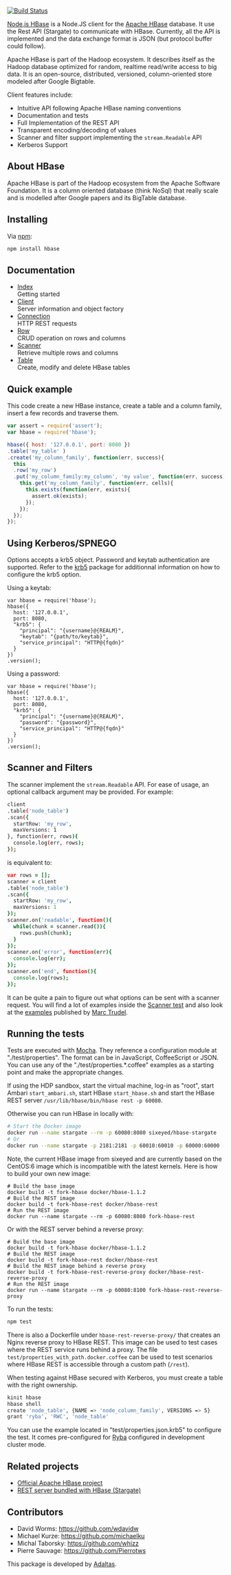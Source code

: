 
[![Build Status](https://secure.travis-ci.org/adaltas/node-hbase.png)](http://travis-ci.org/adaltas/node-hbase)

[Node.js HBase](https://hbase.js.org) is a Node.JS client for the [Apache HBase](https://hbase.apache.org/)
database. It use the Rest API (Stargate) to communicate with HBase. Currently,
all the API is implemented and the data exchange format is JSON (but protocol
buffer could follow).

Apache HBase is part of the Hadoop ecosystem. It describes itself as the Hadoop
database optimized for random, realtime read/write access to big data. It is an
open-source, distributed, versioned, column-oriented store modeled after Google
Bigtable.

Client features include:

*   Intuitive API following Apache HBase naming conventions
*   Documentation and tests
*   Full Implementation of the REST API
*   Transparent encoding/decoding of values
*   Scanner and filter support implementing the `stream.Readable` API
*   Kerberos Support

## About HBase

Apache HBase is part of the Hadoop ecosystem from the Apache Software Foundation. It 
is a column oriented database (think NoSql) that really scale and is modelled 
after Google papers and its BigTable database.

## Installing

Via [npm](http://github.com/isaacs/npm):

```bash
npm install hbase
```

## Documentation

* [Index](./doc/index.md)   
  Getting started
* [Client](./doc/client.md)   
  Server information and object factory
* [Connection](./doc/connect.md)   
  HTTP REST requests
* [Row](./doc/row.md)   
  CRUD operation on rows and columns
* [Scanner](./doc/scanner.md)   
  Retrieve multiple rows and columns
* [Table](./doc/table.md)   
  Create, modify and delete HBase tables

## Quick example

This code create a new HBase instance, create a table and a column family,
insert a few records and traverse them.

```javascript
var assert = require('assert');
var hbase = require('hbase');

hbase({ host: '127.0.0.1', port: 8080 })
.table('my_table' )
.create('my_column_family', function(err, success){
  this
  .row('my_row')
  .put('my_column_family:my_column', 'my value', function(err, success){
    this.get('my_column_family', function(err, cells){
      this.exists(function(err, exists){
        assert.ok(exists);
      });
    });
  });
});
```

## Using Kerberos/SPNEGO

Options accepts a krb5 object. Password and keytab authentication are supported. 
Refer to the [krb5] package for additionnal information on how to configure the
krb5 option.

Using a keytab:

```
var hbase = require('hbase');
hbase({
  host: '127.0.0.1',
  port: 8080,
  "krb5": {
    "principal": "{username}@{REALM}",
    "keytab": "{path/to/keytab}",
    "service_principal": "HTTP@{fqdn}"
  }
})
.version();
```

Using a password:

```
var hbase = require('hbase');
hbase({
  host: '127.0.0.1',
  port: 8080,
  "krb5": {
    "principal": "{username}@{REALM}",
    "password": "{password}",
    "service_principal": "HTTP@{fqdn}"
  }
})
.version();
```

## Scanner and Filters

The scanner implement the `stream.Readable` API. For ease of usage, an optional
callback argument may be provided. For example:

```bash
client
.table('node_table')
.scan({
  startRow: 'my_row',
  maxVersions: 1
}, function(err, rows){
  console.log(err, rows);
});
```

is equivalent to:

```coffee
var rows = [];
scanner = client
.table('node_table')
.scan({
  startRow: 'my_row',
  maxVersions: 1
});
scanner.on('readable', function(){
  while(chunk = scanner.read()){
    rows.push(chunk);
  }
});
scanner.on('error', function(err){
  console.log(err);
});
scanner.on('end', function(){
  console.log(rows);
});
```

It can be quite a pain to figure out what options can be sent
with a scanner request. You will find a lot of examples inside the 
[Scanner test][scanner] and also look at the [examples][mt_samples] published by
[Marc Trudel][mt_home].

## Running the tests

Tests are executed with [Mocha](https://mochajs.org/). They reference a configuration module at "./test/properties". The format can be in JavaScript, CoffeeScript or JSON. You can use any of the "./test/properties.\*.coffee" examples as a starting point and make the
appropriate changes.

If using the HDP sandbox, start the virtual machine, log-in as "root", start
Ambari `start_ambari.sh`, start HBase `start_hbase.sh` and start the HBase REST
server `/usr/lib/hbase/bin/hbase rest -p 60080`.

Otherwise you can run HBase in locally with:

```bash
# Start the Docker image
docker run --name stargate --rm -p 60080:8080 sixeyed/hbase-stargate
# Or
docker run --name stargate -p 2181:2181 -p 60010:60010 -p 60000:60000 -p 60020:60020 -p 60030:60030 -p 60080:8080 -p 8085:8085 sixeyed/hbase-stargate
```

Note, the current HBase image from sixeyed and are currently based on the CentOS:6 image which is incompatible with the latest kernels. Here is how to build your own new image:

```
# Build the base image
docker build -t fork-hbase docker/hbase-1.1.2
# Build the REST image
docker build -t fork-hbase-rest docker/hbase-rest
# Run the REST image
docker run --name stargate --rm -p 60080:8080 fork-hbase-rest
```

Or with the REST server behind a reverse proxy:

```
# Build the base image
docker build -t fork-hbase docker/hbase-1.1.2
# Build the REST image
docker build -t fork-hbase-rest docker/hbase-rest
# Build the REST image behind a reverse proxy
docker build -t fork-hbase-rest-reverse-proxy docker/hbase-rest-reverse-proxy
# Run the REST image
docker run --name stargate --rm -p 60080:8100 fork-hbase-rest-reverse-proxy
```

To run the tests:

```bash
npm test
```

There is also a Dockerfile under `hbase-rest-reverse-proxy/` that creates an Nginx reverse proxy to HBase REST. This image can be used to test cases where the REST service runs behind a proxy. The file `test/properties_with_path.docker.coffee` can be used to test scenarios where HBase REST is accessible through a custom path (`/rest`).

When testing against HBase secured with Kerberos, you must create a table with
the right ownership.

```bash
kinit hbase
hbase shell
create 'node_table', {NAME => 'node_column_family', VERSIONS => 5}
grant 'ryba', 'RWC', 'node_table'
```

You can use the example located in "test/properties.json.krb5" to configure the
test. It comes pre-configured for [Ryba] configured in development cluster mode.

## Related projects

*   [Official Apache HBase project](http://hbase.apache.org)
*   [REST server bundled with HBase (Stargate)](https://wiki.apache.org/hadoop/Hbase/Stargate)

## Contributors

*   David Worms: <https://github.com/wdavidw>
*   Michael Kurze: <https://github.com/michaelku>
*   Michal Taborsky: <https://github.com/whizz>
*   Pierre Sauvage: <https://github.com/Pierrotws>

This package is developed by [Adaltas](http://www.adaltas.com).

[ryba]: https://github.com/ryba-io/ryba
[scanner]: https://github.com/adaltas/node-hbase/blob/master/test/scanner.coffee
[mt_samples]: https://gist.github.com/3979381
[mt_home]: https://github.com/stelcheck
[krb5]: https://github.com/adaltas/node-krb5
